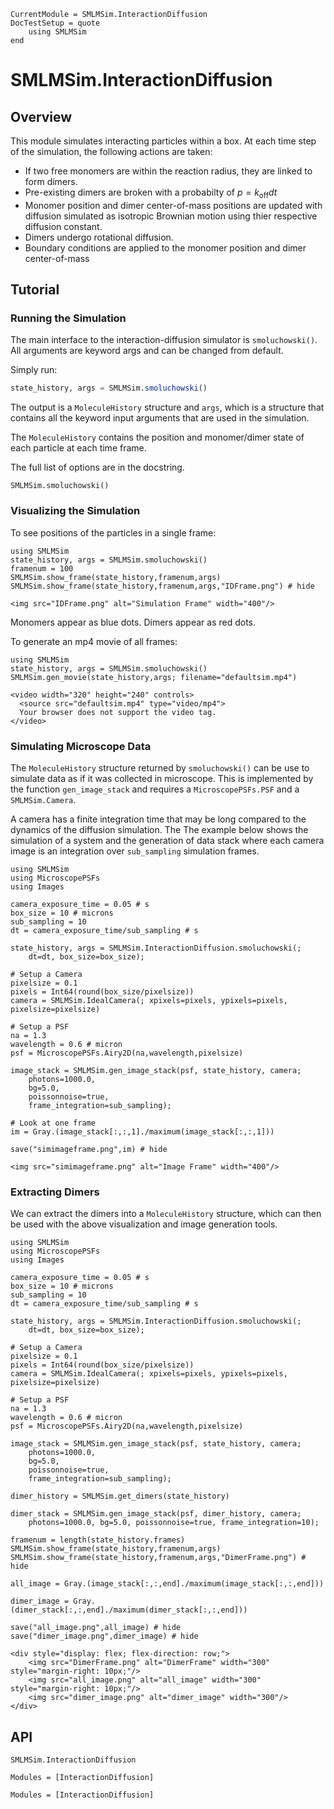 ```@meta
CurrentModule = SMLMSim.InteractionDiffusion
DocTestSetup = quote
    using SMLMSim
end
```

# SMLMSim.InteractionDiffusion
## Overview

This module simulates interacting particles within a box. At each time step of the simulation, the following actions are taken:
- If two free monomers are within the reaction radius, they are linked to form dimers.  
- Pre-existing dimers are broken with a probabilty of $p = k_{\mathrm{off}}dt$
- Monomer position and dimer center-of-mass positions are updated with diffusion simulated as isotropic Brownian motion using thier respective diffusion constant.  
- Dimers undergo rotational diffusion. 
- Boundary conditions are applied to the monomer position and dimer center-of-mass

## Tutorial

### Running the Simulation
The main interface to the interaction-diffusion simulator is `smoluchowski()`. All arguments are keyword args and can be changed from default.  

Simply run:

```julia
state_history, args = SMLMSim.smoluchowski()
```

The output is a `MoleculeHistory` structure and `args`, which is a structure that contains all the keyword input arguments that are used in the simulation.  

The `MoleculeHistory` contains the position and monomer/dimer state 
of each particle at each time frame.

The full list of options are in the docstring. 

```@docs
SMLMSim.smoluchowski()
```


### Visualizing the Simulation

To see positions of the particles in a single frame:

```@example 
using SMLMSim
state_history, args = SMLMSim.smoluchowski()
framenum = 100
SMLMSim.show_frame(state_history,framenum,args)
SMLMSim.show_frame(state_history,framenum,args,"IDFrame.png") # hide
```

```@raw html
<img src="IDFrame.png" alt="Simulation Frame" width="400"/>
```

Monomers appear as blue dots. Dimers appear as red dots. 


To generate an mp4 movie of all frames:

```@example 
using SMLMSim
state_history, args = SMLMSim.smoluchowski()
SMLMSim.gen_movie(state_history,args; filename="defaultsim.mp4")
```

```@raw html
<video width="320" height="240" controls>
  <source src="defaultsim.mp4" type="video/mp4">
  Your browser does not support the video tag.
</video>
```


### Simulating Microscope Data 

The `MoleculeHistory` structure returned by `smoluchowski()` can 
be use to simulate data as if it was collected in microscope.  This is implemented by the function `gen_image_stack` and requires a `MicroscopePSFs.PSF` and a `SMLMSim.Camera`.  

A camera has a finite integration time that may be long compared to the dynamics of the diffusion simulation.  The 
The example below shows the simulation of a system and the generation of data stack where each camera image is an integration over `sub_sampling` simulation frames. 


```@example 
using SMLMSim
using MicroscopePSFs
using Images

camera_exposure_time = 0.05 # s
box_size = 10 # microns
sub_sampling = 10
dt = camera_exposure_time/sub_sampling # s

state_history, args = SMLMSim.InteractionDiffusion.smoluchowski(; 
    dt=dt, box_size=box_size);

# Setup a Camera
pixelsize = 0.1
pixels = Int64(round(box_size/pixelsize))
camera = SMLMSim.IdealCamera(; xpixels=pixels, ypixels=pixels, pixelsize=pixelsize)

# Setup a PSF
na = 1.3
wavelength = 0.6 # micron
psf = MicroscopePSFs.Airy2D(na,wavelength,pixelsize)

image_stack = SMLMSim.gen_image_stack(psf, state_history, camera; 
    photons=1000.0, 
    bg=5.0, 
    poissonnoise=true, 
    frame_integration=sub_sampling);

# Look at one frame
im = Gray.(image_stack[:,:,1]./maximum(image_stack[:,:,1]))

save("simimageframe.png",im) # hide
```

```@raw html
<img src="simimageframe.png" alt="Image Frame" width="400"/>
```

### Extracting Dimers

We can extract the dimers into a `MoleculeHistory` structure, which can then be used with the above visualization and image generation tools. 

```@setup dimer
using SMLMSim
using MicroscopePSFs
using Images

camera_exposure_time = 0.05 # s
box_size = 10 # microns
sub_sampling = 10
dt = camera_exposure_time/sub_sampling # s

state_history, args = SMLMSim.InteractionDiffusion.smoluchowski(; 
    dt=dt, box_size=box_size);

# Setup a Camera
pixelsize = 0.1
pixels = Int64(round(box_size/pixelsize))
camera = SMLMSim.IdealCamera(; xpixels=pixels, ypixels=pixels, pixelsize=pixelsize)

# Setup a PSF
na = 1.3
wavelength = 0.6 # micron
psf = MicroscopePSFs.Airy2D(na,wavelength,pixelsize)

image_stack = SMLMSim.gen_image_stack(psf, state_history, camera; 
    photons=1000.0, 
    bg=5.0, 
    poissonnoise=true, 
    frame_integration=sub_sampling);
```

```@example dimer
dimer_history = SMLMSim.get_dimers(state_history)

dimer_stack = SMLMSim.gen_image_stack(psf, dimer_history, camera; 
    photons=1000.0, bg=5.0, poissonnoise=true, frame_integration=10);

framenum = length(state_history.frames)
SMLMSim.show_frame(state_history,framenum,args)
SMLMSim.show_frame(state_history,framenum,args,"DimerFrame.png") # hide

all_image = Gray.(image_stack[:,:,end]./maximum(image_stack[:,:,end]))

dimer_image = Gray.(dimer_stack[:,:,end]./maximum(dimer_stack[:,:,end]))

save("all_image.png",all_image) # hide
save("dimer_image.png",dimer_image) # hide
```

```@raw html
<div style="display: flex; flex-direction: row;">
    <img src="DimerFrame.png" alt="DimerFrame" width="300" style="margin-right: 10px;"/>
    <img src="all_image.png" alt="all_image" width="300" style="margin-right: 10px;"/>
    <img src="dimer_image.png" alt="dimer_image" width="300"/>
</div>
```


## API

```@docs
SMLMSim.InteractionDiffusion
```

```@index
Modules = [InteractionDiffusion]
```

```@autodocs
Modules = [InteractionDiffusion]
```